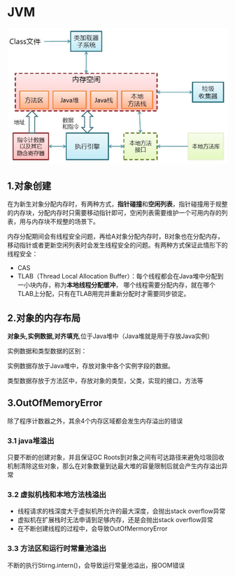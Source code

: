 # JVM

![](https://github.com/Chengganghu/PATHTOBRILLIANT/blob/master/Chenggang/tiantianxuexi/img/jvm.png)  

## 1.对象创建

在为新生对象分配内存时，有两种方式，**指针碰撞**和**空闲列表**，指针碰撞用于规整的内存块，分配内存时只需要移动指针即可，空闲列表需要维护一个可用内存的列表，用与内存块不规整的场景下。

内存分配期间会有线程安全问题，再给A对象分配内存时，B对象也在分配内存，移动指针或者更新空闲列表时会发生线程安全的问题。有两种方式保证此情形下的线程安全：

- CAS
- TLAB（Thread Local Allocation Buffer）：每个线程都会在Java堆中分配到一小块内存，称为**本地线程分配缓冲**， 哪个线程需要分配内存，就在哪个TLAB上分配，只有在TLAB用完并重新分配时才需要同步锁定。

## 2.对象的内存布局

 **对象头,实例数据,对齐填充**,位于Java堆中（Java堆就是用于存放Java实例）

实例数据和类型数据的区别：

实例数据存放于Java堆中，存放对象中各个实例字段的数据。

类型数据存放于方法区中，存放对象的类型，父类，实现的接口，方法等

## 3.OutOfMemoryError

除了程序计数器之外，其余4个内存区域都会发生内存溢出的错误

### 3.1 java堆溢出

只要不断的创建对象，并且保证GC Roots到对象之间有可达路径来避免垃圾回收机制清除这些对象，那么在对象数量到达最大堆的容量限制后就会产生内存溢出异常

### 3.2 虚拟机栈和本地方法栈溢出

- 线程请求的栈深度大于虚拟机所允许的最大深度，会抛出stack overflow异常
- 虚拟机在扩展栈时无法申请到足够内存，还是会抛出stack overflow异常
- 在不断创建线程的过程中，会导致OutOfMermoryError

### 3.3 方法区和运行时常量池溢出

不断的执行Stirng.intern()，会导致运行常量池溢出，报OOM错误